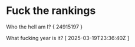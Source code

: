 # Fuck the rankings

Who the hell am I?
{ 24915197 }

What fucking year is it?
[ 2025-03-19T23:36:40Z ]
